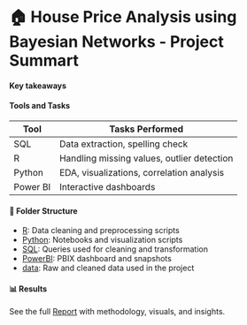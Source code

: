 # 🏠 House Price Analysis using Bayesian Networks - Project Summart
#### Key takeaways

#### Tools and Tasks
| Tool     | Tasks Performed |
|----------|-----------------|
| SQL      | Data extraction, spelling check |
| R        | Handling missing values, outlier detection |
| Python   | EDA, visualizations, correlation analysis |
| Power BI | Interactive dashboards |

#### 📁 Folder Structure
- [R](./2_R): Data cleaning and preprocessing scripts
- [Python](./1_Python): Notebooks and visualization scripts
- [SQL](./3_SQL): Queries used for cleaning and transformation
- [PowerBI](./4_PowerBI): PBIX dashboard and snapshots
- [data](./data): Raw and cleaned data used in the project

#### 📊 Results
See the full [Report](5_Result/Report.md) with methodology, visuals, and insights.



